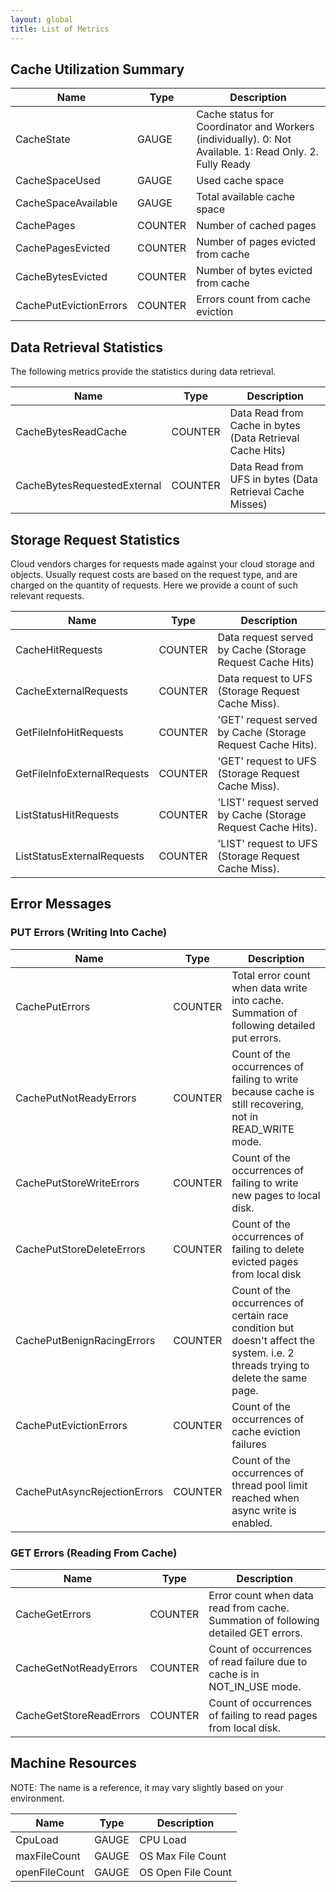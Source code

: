 ```yaml
---
layout: global
title: List of Metrics
---
```


## Cache Utilization Summary

<table class="table table-striped">
  <thead>
    <tr>
      <th>Name</th>
      <th>Type</th>
      <th>Description</th>
    </tr>
  </thead>
  <tbody>
    <tr>
      <td>CacheState</td>
      <td>GAUGE</td>
      <td>Cache status for Coordinator and Workers (individually). 
          0: Not Available. 1: Read Only. 2. Fully Ready</td>
    </tr>
    <tr>
      <td>CacheSpaceUsed</td>
      <td>GAUGE</td>
      <td>Used cache space</td>
    </tr>
    <tr>
      <td>CacheSpaceAvailable</td>
      <td>GAUGE</td>
      <td>Total available cache space</td>
    </tr>
    <tr>
      <td>CachePages</td>
      <td>COUNTER</td>
      <td>Number of cached pages</td>
    </tr>
    <tr>
      <td>CachePagesEvicted</td>
      <td>COUNTER</td>
      <td>Number of pages evicted from cache</td>
    </tr>
    <tr>
      <td>CacheBytesEvicted</td>
      <td>COUNTER</td>
      <td>Number of bytes evicted from cache</td>
    </tr>    
    <tr>
      <td>CachePutEvictionErrors</td>
      <td>COUNTER</td>
      <td>Errors count from cache eviction</td>
    </tr>
  </tbody>
</table>

## Data Retrieval Statistics

The following metrics provide the statistics during data retrieval.

<table class="table table-striped">
  <thead>
    <tr>
      <th>Name</th>
      <th>Type</th>
      <th>Description</th>
    </tr>
  </thead>
  <tbody>
    <tr>
      <td>CacheBytesReadCache</td>
      <td>COUNTER</td>
      <td>Data Read from Cache in bytes (Data Retrieval Cache Hits)</td>
    </tr>
    <tr>
      <td>CacheBytesRequestedExternal</td>
      <td>COUNTER</td>
      <td>Data Read from UFS in bytes (Data Retrieval Cache Misses)</td>
    </tr>
  </tbody>
</table>

## Storage Request Statistics

Cloud vendors charges for requests made against your cloud storage and objects. 
Usually request costs are based on the request type, and are charged on the quantity of requests. 
Here we provide a count of such relevant requests. 

<table class="table table-striped">
  <thead>
    <tr>
      <th>Name</th>
      <th>Type</th>
      <th>Description</th>
    </tr>
  </thead>
  <tbody>
    <tr>
      <td>CacheHitRequests</td>
      <td>COUNTER</td>
      <td>Data request served by Cache (Storage Request Cache Hits)</td>
    </tr>
    <tr>
      <td>CacheExternalRequests</td>
      <td>COUNTER</td>
      <td>Data request to UFS (Storage Request Cache Miss).</td>
    </tr>
    <tr>
      <td>GetFileInfoHitRequests</td>
      <td>COUNTER</td>
      <td>'GET' request served by Cache (Storage Request Cache Hits).</td>
    </tr>
    <tr>
      <td>GetFileInfoExternalRequests</td>
      <td>COUNTER</td>
      <td>'GET' request to UFS (Storage Request Cache Miss).</td>
    </tr>
    <tr>
      <td>ListStatusHitRequests</td>
      <td>COUNTER</td>
      <td>'LIST' request served by Cache (Storage Request Cache Hits).</td>
    </tr>
    <tr>
      <td>ListStatusExternalRequests</td>
      <td>COUNTER</td>
      <td>'LIST' request to UFS (Storage Request Cache Miss).</td>
    </tr>
  </tbody>
</table>

## Error Messages

### PUT Errors (Writing Into Cache)

<table class="table table-striped">
  <thead>
    <tr>
      <th>Name</th>
      <th>Type</th>
      <th>Description</th>
    </tr>
  </thead>
  <tbody>
    <tr>
      <td>CachePutErrors</td>
      <td>COUNTER</td>
      <td>Total error count when data write into cache. Summation of following detailed put errors.</td>
    </tr>
    <tr>
      <td>CachePutNotReadyErrors</td>
      <td>COUNTER</td>
      <td>Count of the occurrences of failing to write because cache is still recovering, 
          not in READ_WRITE mode.</td>
    </tr>
    <tr>
      <td>CachePutStoreWriteErrors</td>
      <td>COUNTER</td>
      <td>Count of the occurrences of failing to write new pages to local disk.</td>
    </tr>
    <tr>
      <td>CachePutStoreDeleteErrors</td>
      <td>COUNTER</td>
      <td>Count of the occurrences of failing to delete evicted pages from local disk</td>
    </tr>
    <tr>
      <td>CachePutBenignRacingErrors</td>
      <td>COUNTER</td>
      <td>Count of the occurrences of certain race condition but doesn't affect the system. 
          i.e. 2 threads trying to delete the same page.</td>
    </tr>
    <tr>
      <td>CachePutEvictionErrors</td>
      <td>COUNTER</td>
      <td>Count of the occurrences of cache eviction failures</td>
    </tr>
    <tr>
      <td>CachePutAsyncRejectionErrors</td>
      <td>COUNTER</td>
      <td>Count of the occurrences of thread pool limit reached when async write is enabled.</td>
    </tr>
  </tbody>
</table>

### GET Errors (Reading From Cache)

<table class="table table-striped">
  <thead>
    <tr>
      <th>Name</th>
      <th>Type</th>
      <th>Description</th>
    </tr>
  </thead>
  <tbody>
    <tr>
      <td>CacheGetErrors</td>
      <td>COUNTER</td>
      <td>Error count when data read from cache. Summation of following detailed GET errors.</td>
    </tr>
    <tr>
      <td>CacheGetNotReadyErrors</td>
      <td>COUNTER</td>
      <td>Count of occurrences of read failure due to cache is in NOT_IN_USE mode.</td>
    </tr>
    <tr>
      <td>CacheGetStoreReadErrors</td>
      <td>COUNTER</td>
      <td>Count of occurrences of failing to read pages from local disk.</td>
    </tr>
  </tbody>
</table>

## Machine Resources

NOTE: The name is a reference, it may vary slightly based on your environment. 

<table class="table table-striped">
  <thead>
    <tr>
      <th>Name</th>
      <th>Type</th>
      <th>Description</th>
    </tr>
  </thead>
  <tbody>
    <tr>
      <td>CpuLoad</td>
      <td>GAUGE</td>
      <td>CPU Load</td>
    </tr>
    <tr>
      <td>maxFileCount</td>
      <td>GAUGE</td>
      <td>OS Max File Count</td>
    </tr>
    <tr>
      <td>openFileCount</td>
      <td>GAUGE</td>
      <td>OS Open File Count</td>
    </tr>
  </tbody>
</table>
